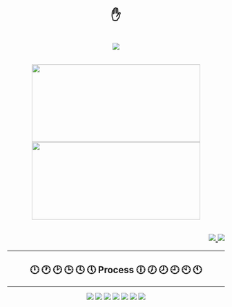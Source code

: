 ## <h1 align="center">✋</h1>

<br>
<div align = "center">
<img src="https://media.giphy.com/media/bpX9AyM0ULY4JFmG1l/giphy.gif"/>
</div>
<br>


<br>

<div align = "center">
<img width="390" height="180em" src="https://github-readme-stats.vercel.app/api?username=HigorHenriq&show_icons=true&theme=tokyonight"/>

<img width="390" height="180em" src="https://github-readme-stats-eight-theta.vercel.app/api/top-langs/?username=HigorHenriq&layout=compact&langs_count=8&theme=tokyonight&include_all_commits=true&count_private=true"/>
</div>

<div id="contact"><p><h2 align="right" style="color: #B993D6">
  
<a href="https://github.com/HigorHenriq" alt="github" target="_blank">
<img src="https://img.shields.io/badge/Gmail-D14836?style=for-the-badge&logo=gmail&logoColor=white">
</a>

<a href="https://www.linkedin.com/in/higor-henrique/" alt="linkedin" target="_blank">
<img src="https://img.shields.io/badge/LinkedIn-0077B5?style=for-the-badge&logo=linkedin&logoColor=white">
</a>


</div>

<hr>
  <h2 align="center" align="left"> 🕛 🕐 🕑 🕒 🕓 🕔 Process 🕕 🕖 🕗 🕘 🕙 🕚</h2>
<hr>

<div align="center">
   
  <img src="https://img.shields.io/badge/HTML5-E34F26?style=for-the-badge&logo=html5&logoColor=white">

  <img src="https://img.shields.io/badge/CSS3-1572B6?style=for-the-badge&logo=css3&logoColor=white">

  <img src="https://img.shields.io/badge/JavaScript-F7DF1E?style=for-the-badge&logo=javascript&logoColor=black">

<!--  FRONT FRAME  -->

  <img src="https://img.shields.io/badge/Vue.js-35495E?style=for-the-badge&logo=vue.js&logoColor=4FC08D">
  
  <img src="https://img.shields.io/badge/React-20232A?style=for-the-badge&logo=react&logoColor=61DAFB">
  
<!--  BACK FRAME -->
  
  <img src="https://img.shields.io/badge/.NET-5C2D91?style=for-the-badge&logo=.net&logoColor=white">
  
  <img src="https://img.shields.io/badge/Laravel-FF2D20?style=for-the-badge&logo=laravel&logoColor=white">
  
</div>
  

